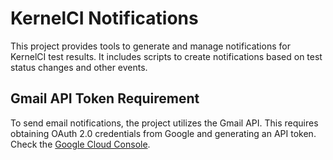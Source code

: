# KernelCI Notifications

This project provides tools to generate and manage notifications for KernelCI test results. It includes scripts to create notifications based on test status changes and other events.

## Gmail API Token Requirement

To send email notifications, the project utilizes the Gmail API. This requires obtaining OAuth 2.0 credentials from Google and generating an API token. Check the [Google Cloud Console](https://console.cloud.google.com/).

